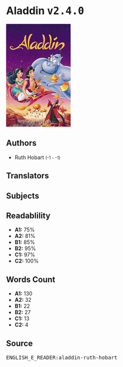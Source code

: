 # Aladdin <kbd>v2.4.0</kbd>

![](./cover.medium.jpg "")

## Authors


 - Ruth Hobart <small>(-1 - -1)</small>

## Translators



## Subjects



## Readablility


 - **A1:** 75%
 - **A2:** 81%
 - **B1:** 85%
 - **B2:** 95%
 - **C1:** 97%
 - **C2:** 100%

## Words Count


 - **A1:** 130
 - **A2:** 32
 - **B1:** 22
 - **B2:** 27
 - **C1:** 13
 - **C2:** 4

## Source


<kbd>ENGLISH_E_READER:aladdin-ruth-hobart</kbd>
